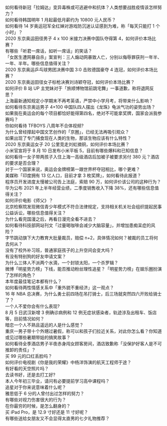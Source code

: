如何看待新冠「拉姆达」变异毒株或可逃避中和抗体？人类想要战胜疫情该怎样努力？  
如何看待韩国明年 1 月起最低月薪约为 10800 元人民币？  
如何看待 14 岁奥运冠军全红婵对游戏防沉迷认证感到为难，称「每天只能打 1 个小时」？  
2020 东京奥运田径男子 4 x 100 米接力决赛中国队夺得第 4，如何评价本场比赛？  
有哪些「听君一席话，如听一席话」的笑话？  
「女医生遭网暴自杀」案宣判：三人煽动网暴致人亡，分别以侮辱罪获刑一年半、一年、半年。哪些信息值得关注？  
2020 东京奥运乒乓球男团决赛中国 3:0 击败德国豪夺 4 连冠，如何评价本场比赛？  
2020 东京奥运田径女子标枪决赛刘诗颖夺冠，如何评价本场比赛？  
如何评价 B 站 UP 主党妹对于「旅顺博物馆前跳宅舞」一事道歉，称将退网反思？  
上海最新通知规定小学期末不再考英语，严禁中小学月考，将带来什么影响？  
如何看待东京奥运男子 4×100 中国队四人摆出《龙珠》龟派气功的姿势出场？  
如果我在奥运会的每个项目都恰好能得第四名，绝对不可能拿奖牌，国家会派我参赛吗？  
你如何看待 TFBOYS 八周年不合体视频?  
为什么曾经撑起中国文艺创作的「京圈」，已经无法再吸引观众？  
如果出现了专门捕食现在人类的生物，那该生物应该有什么特性？  
2020 东京奥运女子 20 公里竞走刘虹摘铜，如何评价本场比赛？  
小米官宣将于 8 月 10 日发布小米平板 5，目前有哪些爆料和已知信息？  
如何看待一女子带两孩子入住上海一高级酒店后加被子被要求另付 380 元？酒店的要求是否合理？  
对于一个国家来说，奥运会金牌榜第一跟世界杯夺冠相比，哪个更难？  
美媒称「印度拥有 13 亿人口，目前才拿 3 枚奖牌」，如何看待此报道？  
程序员开发进度太慢被公司告上法庭，索赔 90 万，如何评价该公司的这种行为？  
华为公布 2021 年上半年经营业绩，二季度销售收入下降 38%，还有哪些信息值得关注？  
如何评价电影《师父》？  
北京检察院发现微信青少年模式不符合法律规定，支持相关机关社会组织提起民事公益诉讼，哪些信息值得关注？  
为什么看完国漫之后，再看日漫完全看不进去？  
如何看待科技部网站刊文「过量喝咖啡会减少大脑容量」，并增加患痴呆症的风险？  
字节跳动旗下大力教育大批量裁员，赔偿 n+2，具体情况如何？被裁的员工将何去何从？  
没有了校外补习班，普通家庭孩子的上升空间会变大吗？  
有没有特别狗的好友申请文案？  
为什么三体人不派两个水滴，一个封锁太阳，一个杀罗辑？  
微博「明星势力榜」下线，能否推动粉丝理性追星？「明星势力榜」在娱乐圈扮演了怎样的角色？  
本年度最佳笔记本都有什么？  
如何看待两性情感关系中「重外貌不重经济」这一观点？  
16 年 NBA 总决赛，为什么勇士前四场在吊打骑士，后三场就突然四六开败给骑士了？  
一个人不爱你会有什么表现?  
8 月 5 日武汉新增 3 例确诊病例和 12 例无症状感染者，轨迹涉及出租车、饭店等，目前情况如何？  
暗恋一个人不熟且遥远的人是什么感觉？  
重庆一男子带十个外甥过暑假，称可以和孩子们拉近关系，对此你怎么看？你知道或见过哪些暑期带娃的搞笑故事？  
如何看待全季酒店男子半夜赤身闯女顾客房间，酒店致歉称「没保护好客人是不可推卸的责任」？  
买 99 元的口红丢脸吗？  
如何评价电视剧《你是我的荣耀》中杨洋饰演的航天工程师于途？  
有好看的天空照片吗？  
去读书好，还是去打工好?  
本人今年初三毕业，请问有必要提前学习高中课程吗？  
追星对于你来说意味着什么呢？  
雅思低于 6 分的人曾付出过怎样的努力？  
有哪些对视力伤害很大的行为？  
在你最穷的时候，是怎么翻身的？  
买 iPad Pro，是 12.9 寸好还是 11 寸好呢？  
有哪些送给女朋友又不会显得太直男的七夕礼物推荐？  
